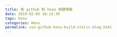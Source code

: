 ```yaml
---
title: 用 github 和 hexo 搭建博客
date: 2019-02-05 16:13:39
tags: hexo
categories: Hexo
permalink: use-github-hexo-build-static-blog.html
---
```


